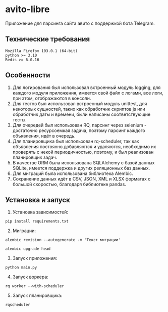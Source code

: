 # avito-libre

Приложение для парсинга сайта авито с поддержкой бота Telegram.

## Технические требования

```
Mozilla Firefox 103.0.1 (64-bit)
python >= 3.10
Redis >= 6.0.16
```

## Особенности

1. Для логирования был использовал встроенный модуль logging, для каждого модуля приложения, имеется свой файл с логами, все логи, при этом, отображаются в консоли.
2. Для тестов был использовал встроенный модуль unittest, для некоторых сущностей, таких как обработчик скриптов js или обработчик даты и времени, были написаны соответствующие тесты.  
3. Для очередей был использован RQ, парсинг через selenium - достаточно ресурсоемкая задача, поэтому парсинг каждого объявления, идёт в очередь.  
4. Для планировщика был использован rq-scheduler, так как объявления постоянно добавляются и удаляются, необходимо их проверять с некой периодичностью, поэтому, и был реализован планировщик задач.
5. В качестве ORM была использована SQLAlchemy с базой данных SQLite, имеется поддержка и других реляционных баз данных.
6. Для миграций была использована библиотека Alembic.
7. Сохранение данных идёт в CSV, JSON, XML и XLSX форматах с большой скоростью, благодаря библиотеке pandas.



## Установка и запуск 

1. Установка зависимостей:
```
pip install requirements.txt
```
2. Миграции:

```
alembic revision --autogenerate -m 'Текст миграции'

alembic upgrade head
```

3. Запуск приложения:

```
python main.py
```

4. Запуск воркера:

```
rq worker --with-scheduler
```

5. Запуск планировщика:
```
rqscheduler
```



